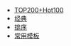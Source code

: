 * [TOP200+Hot100](LeetCode/Hot100/目录.md)
* [经典](/LeetCode/经典/目录.md)
* [排序](/LeetCode/排序/目录.md)
* [常用模板](/LeetCode/常用模板.md)